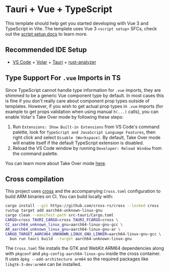 # Tauri + Vue + TypeScript

This template should help get you started developing with Vue 3 and TypeScript in Vite. The template uses Vue 3 `<script setup>` SFCs, check out the [script setup docs](https://v3.vuejs.org/api/sfc-script-setup.html#sfc-script-setup) to learn more.

## Recommended IDE Setup

- [VS Code](https://code.visualstudio.com/) + [Volar](https://marketplace.visualstudio.com/items?itemName=Vue.volar) + [Tauri](https://marketplace.visualstudio.com/items?itemName=tauri-apps.tauri-vscode) + [rust-analyzer](https://marketplace.visualstudio.com/items?itemName=rust-lang.rust-analyzer)

## Type Support For `.vue` Imports in TS

Since TypeScript cannot handle type information for `.vue` imports, they are shimmed to be a generic Vue component type by default. In most cases this is fine if you don't really care about component prop types outside of templates. However, if you wish to get actual prop types in `.vue` imports (for example to get props validation when using manual `h(...)` calls), you can enable Volar's Take Over mode by following these steps:

1. Run `Extensions: Show Built-in Extensions` from VS Code's command palette, look for `TypeScript and JavaScript Language Features`, then right click and select `Disable (Workspace)`. By default, Take Over mode will enable itself if the default TypeScript extension is disabled.
2. Reload the VS Code window by running `Developer: Reload Window` from the command palette.

You can learn more about Take Over mode [here](https://github.com/johnsoncodehk/volar/discussions/471).

## Cross compilation

This project uses [cross](https://github.com/cross-rs/cross) and the accompanying `Cross.toml` configuration to build ARM binaries on CI. You can build locally with:

```bash
cargo install --git https://github.com/cross-rs/cross --locked cross
rustup target add aarch64-unknown-linux-gnu
cargo clean --manifest-path src-tauri/Cargo.toml
CARGO=cross TAURI_CARGO=cross TAURI_FCARGO=cross \
CC_aarch64_unknown_linux_gnu=aarch64-linux-gnu-gcc \
AR_aarch64_unknown_linux_gnu=aarch64-linux-gnu-ar \
CARGO_TARGET_AARCH64_UNKNOWN_LINUX_GNU_LINKER=aarch64-linux-gnu-gcc \
  bun run tauri build --target aarch64-unknown-linux-gnu
```

The `Cross.toml` file installs the GTK and WebKit ARM64 dependencies along with
`pkgconf` and `pkg-config-aarch64-linux-gnu` inside the cross container. It uses
`dpkg --add-architecture arm64` so the required packages like
`libgtk-3-dev:arm64` can be installed.
